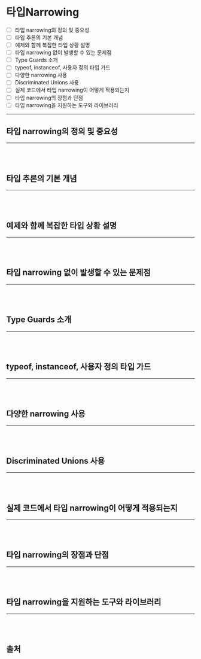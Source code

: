 # 타입Narrowing

- [ ] 타입 narrowing의 정의 및 중요성
- [ ] 타입 추론의 기본 개념
- [ ] 예제와 함께 복잡한 타입 상황 설명
- [ ] 타입 narrowing 없이 발생할 수 있는 문제점
- [ ] Type Guards 소개
- [ ] typeof, instanceof, 사용자 정의 타입 가드
- [ ] 다양한 narrowing 사용
- [ ] Discriminated Unions 사용
- [ ] 실제 코드에서 타입 narrowing이 어떻게 적용되는지
- [ ] 타입 narrowing의 장점과 단점
- [ ] 타입 narrowing을 지원하는 도구와 라이브러리

---

## 타입 narrowing의 정의 및 중요성

---

</br>



</br>

## 타입 추론의 기본 개념

---

</br>

</br>

## 예제와 함께 복잡한 타입 상황 설명

---

</br>

</br>

## 타입 narrowing 없이 발생할 수 있는 문제점

---

</br>

</br>

## Type Guards 소개

---

</br>

</br>

## typeof, instanceof, 사용자 정의 타입 가드

---

</br>

</br>

## 다양한 narrowing 사용

---

</br>

</br>

## Discriminated Unions 사용

---

</br>

</br>

## 실제 코드에서 타입 narrowing이 어떻게 적용되는지

---

</br>

</br>


## 타입 narrowing의 장점과 단점

---

</br>

</br>


## 타입 narrowing을 지원하는 도구와 라이브러리

---

</br>

</br>


## 출처

> 